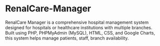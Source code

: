 # RenalCare-Manager
RenalCare Manager is a comprehensive hospital management system designed for hospitals or healthcare institutions with multiple branches. Built using PHP, PHPMyAdmin (MySQL), HTML, CSS, and Google Charts, this system helps manage patients, staff, branch availability.
